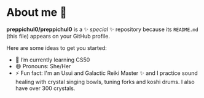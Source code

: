 # About me 👋


**preppichul0/preppichul0** is a ✨ _special_ ✨ repository because its `README.md` (this file) appears on your GitHub profile.

Here are some ideas to get you started:


- 🌱 I’m currently learning CS50
- 😄 Pronouns: She/Her
- ⚡ Fun fact: I'm an Usui and Galactic Reiki Master ✨ and I practice sound healing with crystal singing bowls, tuning forks and koshi drums. I also have over 300 crystals.
  

